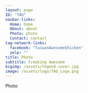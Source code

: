 ```yaml
---
layout: page
ID: "TAG"
navbar-links:
  Home: home
  About: about
  Photo: photo
  Contact: contact
tag-network-links:
  facebook: "TaiwanAwesomeGhicken"
  yelp: ""
title: Photo
subtitle: Freaking Awesome
bigimg: /assets/legend-cover.jpg
image: /assets/logo/TAG_Logo.png
---
```


Photo

